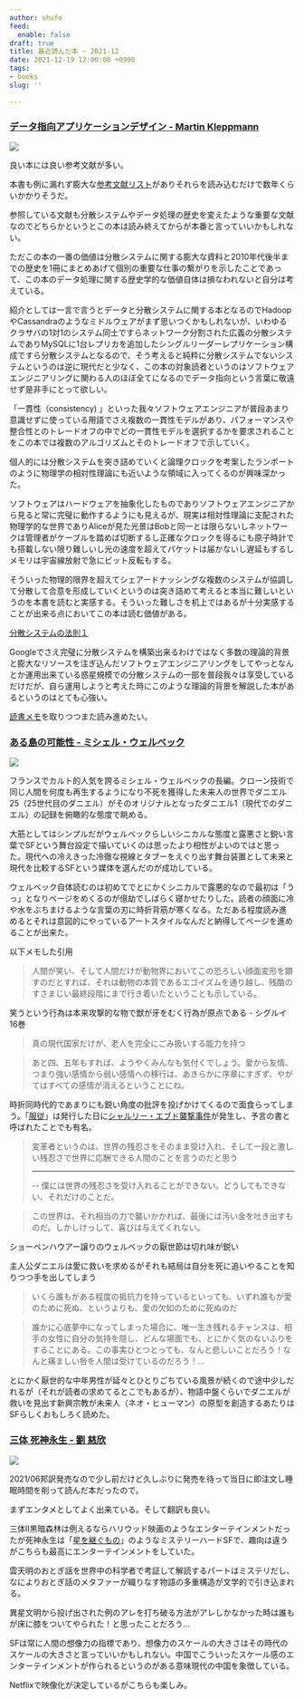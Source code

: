 ```yaml
---
author: shufo
feed:
  enable: false
draft: true
title: 最近読んだ本 ~ 2021-12
date: 2021-12-19 12:00:00 +0900
tags:
- books
slug: ''

---
```

### [データ指向アプリケーションデザイン - Martin Kleppmann](https://www.oreilly.co.jp/books/9784873118703/)

![](/assets/img/uploads/2021-12-18-719cymsj8el-1.jpg)

良い本には良い参考文献が多い。

本書も例に漏れず膨大な[参考文献リスト](https://github.com/ept/ddia-references)がありそれらを読み込むだけで数年くらいかかりそうだ。

参照している文献も分散システムやデータ処理の歴史を変えたような重要な文献なのでどちらかというとこの本は読み終えてからが本番と言っていいかもしれない。

ただこの本の一番の価値は分散システムに関する膨大な資料と2010年代後半までの歴史を1冊にまとめあげて個別の重要な仕事の繋がりを示したことであって、この本のデータ処理に関する歴史学的な価値自体は損なわれないと自分は考えている。

紹介としては一言で言うとデータと分散システムに関する本となるのでHadoopやCassandraのようなミドルウェアがまず思いつくかもしれないが、いわゆるクラサバの1対1のシステム同士ですらネットワーク分割された広義の分散システムでありMySQLに1台レプリカを追加したシングルリーダーレプリケーション構成ですら分散システムとなるので、そう考えると純粋に分散システムでないシステムというのは逆に現代だと少なく、この本の対象読者というのはソフトウェアエンジニアリングに関わる人のほぼ全てになるのでデータ指向という言葉に敬遠せず是非手にとって欲しい。

「一貫性（consistency) 」といった我々ソフトウェアエンジニアが普段あまり意識せずに使っている用語でさえ複数の一貫性モデルがあり、パフォーマンスや整合性とのトレードオフの中でどの一貫性モデルを選択するかを要求されることをこの本では複数のアルゴリズムとそのトレードオフで示していく。

個人的には分散システムを突き詰めていくと論理クロックを考案したランポートのように物理学の相対性理論にも近いような領域に入ってくるのが興味深かった。

ソフトウェアはハードウェアを抽象化したものでありソフトウェアエンジニアから見ると常に完璧に動作するようにも見えるが、現実は相対性理論に支配された物理学的な世界でありAliceが見た光景はBobと同一とは限らないしネットワークは管理者がケーブルを踏めば切断するし正確なクロックを得るにも原子時計でも搭載しない限り難しいし光の速度を超えてパケットは届かないし遅延もするしメモリは宇宙線放射で急にビット反転もする。

そういった物理的限界を超えてシェアードナッシングな複数のシステムが協調して分散して合意を形成していくというのは突き詰めて考えると本当に難しいというのを本書を読むと実感する。そういった難しさを机上ではあるが十分実感することが出来る点においてこの本は読む価値がある。

[分散システムの法則１](https://www.martinfowler.com/articles/distributed-objects-microservices.html#:\~:text=First%20Law%20of%20Distributed%20Object%20Design%3A%20%22don%27t%20distribute%20your%20objects%22)

> 

Googleでさえ完璧に分散システムを構築出来るわけではなく多数の理論的背景と膨大なリソースを注ぎ込んだソフトウェアエンジニアリングをしてやっとなんとか運用出来ている惑星規模での分散システムの一部を普段我々は享受しているだけだが、自ら運用しようと考えた時にこのような理論的背景を解説した本があるというのはとても心強い。

[読書メモ](https://scrapbox.io/shufo/%E3%83%87%E3%83%BC%E3%82%BF%E5%BF%97%E5%90%91%E3%82%A2%E3%83%97%E3%83%AA%E3%82%B1%E3%83%BC%E3%82%B7%E3%83%A7%E3%83%B3%E3%83%87%E3%82%B6%E3%82%A4%E3%83%B3%E8%AA%AD%E6%9B%B8%E3%83%A1%E3%83%A2)を取りつつまた読み進めたい。

### [ある島の可能性 - ミシェル・ウェルベック](https://www.amazon.co.jp/dp/4309464173/)

![](/assets/img/uploads/2021-12-19-91kobxaftal-1.jpg)

フランスでカルト的人気を誇るミシェル・ウェルベックの長編。クローン技術で同じ人間を何度も再生するようになり不死を獲得した未来人の世界でダニエル25（25世代目のダニエル）がそのオリジナルとなったダニエル1（現代でのダニエル）の記録を俯瞰的な態度で眺める。

大筋としてはシンプルだがウェルベックらしいシニカルな態度と露悪さと鋭い言葉でSFという舞台設定で描いていくのは思ったより相性がよいのではと思った。現代への冷えきった冷徹な視線とタブーをえぐり出す舞台装置として未来と現代を比較するSFという媒体を選んだのが成功している。

ウェルベック自体読むのは初めてでとにかくシニカルで露悪的なので最初は「うっ」となりページをめくるのが億劫でしばらく寝かせたりした。読者の顔面に冷や水をぶちまけるような言葉の刃に時折背筋が寒くなる。ただある程度読み進めるとそれは意図的にやっているアートスタイルなんだと納得してページを進めることが出来た。

以下メモした引用

> 人間が笑い、そして人間だけが動物界においてこの恐ろしい顔面変形を顕すのだとすれば、それは動物の本質であるエゴイズムを通り越し、残酷のすさまじい最終段階にまで行き着いたということも示している。

笑うという行為は本来攻撃的な物で獣が牙をむく行為が原点である - シグルイ 16巻

> 真の現代国家だけが、老人を完全にごみ扱いする能力を持つ

> あと四、五年もすれば、ようやくみんなも気付くでしょう。愛から友情、つまり強い感情から弱い感情への移行は、あきらかに序章にすぎず、やがてはすべての感情が消えるということにね。

時折同時代的であまりにも鋭い角度の批評を投げかけてくるので面食らってしまう。「[服従](https://www.amazon.co.jp/dp/4309464408/)」は発行した日に[シャルリー・エブド襲撃事件](https://ja.wikipedia.org/wiki/%E3%82%B7%E3%83%A3%E3%83%AB%E3%83%AA%E3%83%BC%E3%83%BB%E3%82%A8%E3%83%96%E3%83%89%E8%A5%B2%E6%92%83%E4%BA%8B%E4%BB%B6)が発生し、予言の書と呼ばれたことでも有名。

> 変革者というのは、世界の残忍さをそのまま受け入れ、そして一段と激しい残忍さで世界に応酬できる人間のことを言うのだと思う
>
> ***
>
> \-- 僕には世界の残忍さを受け入れることができない。どうしてもできない、それだけのことだ。

> この世界は、それ相当の力で襲いかかれば、最後には汚い金を吐き出すものだ。しかしけっして、喜びは与えてくれない。

ショーペンハウアー譲りのウェルベックの厭世節は切れ味が鋭い

主人公ダニエルは愛に救いを求めるがそれも結局は自分を死に追いやることを知りつつ手を出してしまう

> いくら誰もがある程度の抵抗力を持っているといっても、いずれ誰もが愛のために死ぬ、というよりも、愛の欠如のために死ぬのだ

> 誰かに心底夢中になってしまった場合に、唯一生き残れるチャンスは、相手の女性に自分の気持を隠し、どんな場面でも、とにかく気のないふりをすることにある。この事実ひとつとっても、なんと悲しいことだろう！なんと痛ましい咎を人間は受けているのだろう！…

とにかく厭世的な中年男性が延々とひとりごちている風景が続くので途中少しだれるが（それが読者の求めてるとこでもあるが）、物語中盤くらいでダニエルが救いを見出す新興宗教が未来人（ネオ・ヒューマン）の原型を創造するあたりはSFらしくおもしろく読めた。

### [三体 死神永生 - 劉 慈欣](https://www.amazon.co.jp/%E4%B8%89%E4%BD%93III-%E6%AD%BB%E7%A5%9E%E6%B0%B8%E7%94%9F-%E4%B8%8A-%E5%8A%89-%E6%85%88%E6%AC%A3/dp/4152100206)

![](/assets/img/uploads/2021-12-19-81pb23qepjs-1.jpg)

2021/06邦訳発売なので少し前だけど久しぶりに発売を待って当日に即注文し睡眠時間を削って読んだ本だったので。

まずエンタメとしてよく出来ている。そして翻訳も良い。

三体II黒暗森林は例えるならハリウッド映画のようなエンターテインメントだったが死神永生は「[星を継ぐもの](https://www.amazon.co.jp/dp/448866301X/)」のようなミステリーハードSFで、趣向は違うがこちらも最高にエンターテインメントをしていた。

雲天明のおとぎ話を世界中の科学者で考証して解読するパートはミステリだし、なによりおとぎ話のメタファーが織りなす物語の多重構造が文学的で引き込まれる。

異星文明から投げ出された例のアレを打ち破る方法がアレしかなかった時は誰もが床に膝をついてやられた！と思ったことだろう…

SFは常に人間の想像力の指標であり、想像力のスケールの大きさはその時代のスケールの大きさと言っていいかもしれない。中国でこういったスケール感のエンターテインメントが作られるというのがある意味現代の中国を象徴している。

Netflixで映像化が決定しているがこちらも楽しみ。
